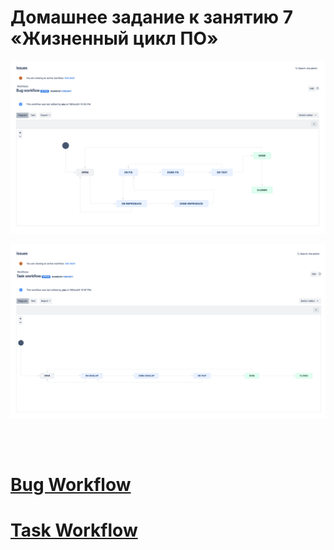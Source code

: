 # Домашнее задание к занятию 7 «Жизненный цикл ПО»

![Скриншот 1](https://github.com/cachmc/netology_devops_homework/raw/main/04-ci/01-intro/pictures/task-1-1.png)

![Скриншот 2](https://github.com/cachmc/netology_devops_homework/raw/main/04-ci/01-intro/pictures/task-1-2.png)

<br>
<br>

# [Bug Workflow](https://github.com/cachmc/netology_devops_homework/tree/main/04-ci/01-intro/src/bug_workflow.xml)

# [Task Workflow](https://github.com/cachmc/netology_devops_homework/tree/main/04-ci/01-intro/src/task_workflow.xml)
